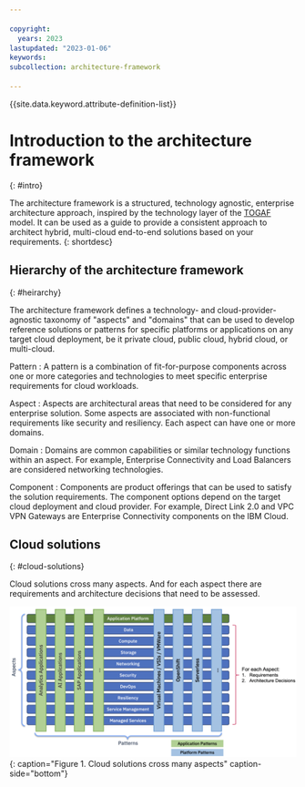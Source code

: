```yaml
---

copyright:
  years: 2023
lastupdated: "2023-01-06"
keywords: 
subcollection: architecture-framework

---
```


{{site.data.keyword.attribute-definition-list}}


# Introduction to the architecture framework
{: #intro}

The architecture framework is a structured, technology agnostic, enterprise architecture approach, inspired by the technology layer of the [TOGAF](https://www.opengroup.org/togaf) model. It can be used as a guide to provide a consistent approach to architect hybrid, multi-cloud end-to-end solutions based on your requirements.
{: shortdesc}

## Hierarchy of the architecture framework
{: #heirarchy}

The architecture framework defines a technology- and cloud-provider-agnostic taxonomy of "aspects" and "domains" that can be used to develop reference solutions or patterns for specific platforms or applications on any target cloud deployment, be it private cloud, public cloud, hybrid cloud, or multi-cloud.

Pattern
    : A pattern is a combination of fit-for-purpose components across one or more categories and technologies to meet specific enterprise requirements for cloud workloads.

Aspect
    : Aspects are architectural areas that need to be considered for any enterprise solution. Some aspects are associated with non-functional requirements like security and resiliency. Each aspect can have one or more domains.

Domain
    : Domains are common capabilities or similar technology functions within an aspect. For example, Enterprise Connectivity and Load Balancers are considered networking technologies.

Component
    : Components are product offerings that can be used to satisfy the solution requirements. The component options depend on the target cloud deployment and cloud provider. For example, Direct Link 2.0 and VPC VPN Gateways are Enterprise Connectivity components on the IBM Cloud.

## Cloud solutions
{: #cloud-solutions}

Cloud solutions cross many aspects. And for each aspect there are requirements and architecture decisions that need to be assessed. 

![Cloud solutions cross many aspects](images/solutions-cross-aspect.png){: caption="Figure 1. Cloud solutions cross many aspects" caption-side="bottom"}
